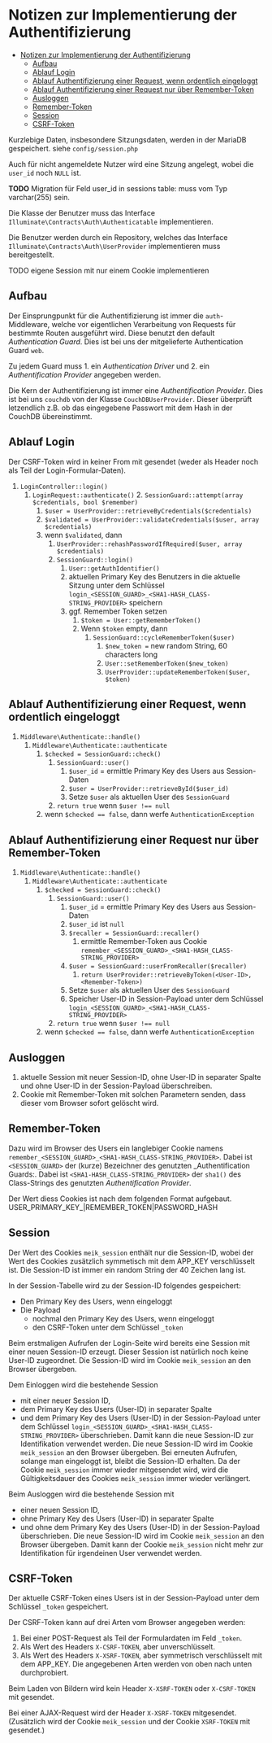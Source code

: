 # Notizen zur Implementierung der Authentifizierung

- [Notizen zur Implementierung der Authentifizierung](#notizen-zur-implementierung-der-authentifizierung)
  - [Aufbau](#aufbau)
  - [Ablauf Login](#ablauf-login)
  - [Ablauf Authentifizierung einer Request, wenn ordentlich eingeloggt](#ablauf-authentifizierung-einer-request-wenn-ordentlich-eingeloggt)
  - [Ablauf Authentifizierung einer Request nur über Remember-Token](#ablauf-authentifizierung-einer-request-nur-über-remember-token)
  - [Ausloggen](#ausloggen)
  - [Remember-Token](#remember-token)
  - [Session](#session)
  - [CSRF-Token](#csrf-token)

Kurzlebige Daten, insbesondere Sitzungsdaten, werden in der MariaDB gespeichert.
siehe `config/session.php`

Auch für nicht angemeldete Nutzer wird eine Sitzung angelegt, wobei die `user_id` noch `NULL` ist.

**TODO** Migration für Feld user_id in sessions table: muss vom Typ varchar(255) sein.

Die Klasse der Benutzer muss das Interface `Illuminate\Contracts\Auth\Authenticatable` implementieren.

Die Benutzer werden durch ein Repository, welches das Interface `Illuminate\Contracts\Auth\UserProvider` implementieren muss bereitgestellt.

TODO eigene Session mit nur einem Cookie implementieren


## Aufbau
Der Einsprungpunkt für die Authentifizierung ist immer die `auth`-Middleware,
welche vor eigentlichen Verarbeitung von Requests für bestimmte Routen ausgeführt wird.
Diese benutzt den default _Authentication Guard_. Dies ist bei uns der mitgelieferte Authentication Guard `web`.

Zu jedem Guard muss 1. ein _Authentication Driver_ und 2. ein _Authentification Provider_ angegeben werden.

Die Kern der Authentifizierung ist immer eine _Authentification Provider_.
Dies ist bei uns `couchdb` von der Klasse `CouchDBUserProvider`.
Dieser überprüft letzendlich z.B. ob das eingegebene Passwort mit dem Hash in der CouchDB übereinstimmt.


## Ablauf Login
Der CSRF-Token wird in keiner From mit gesendet (weder als Header noch als Teil der Login-Formular-Daten).

1. `LoginController::login()`
   1. `LoginRequest::authenticate()`
      2. `SessionGuard::attempt(array $credentials, bool $remember)`
         1. `$user = UserProvider::retrieveByCredentials($credentials)`
         2. `$validated = UserProvider::validateCredentials($user, array $credentials)`
         3. wenn `$validated`, dann
            1. `UserProvider::rehashPasswordIfRequired($user, array $credentials)`
            2. `SessionGuard::login()`
               1. `User::getAuthIdentifier()`
               2. aktuellen Primary Key des Benutzers in die aktuelle Sitzung unter dem Schlüssel `login_<SESSION_GUARD>_<SHA1-HASH_CLASS-STRING_PROVIDER>` speichern
               3. ggf. Remember Token setzen
                  1. `$token = User::getRememberToken()`
                  2. Wenn `$token` empty, dann
                     1. `SessionGuard::cycleRememberToken($user)`
                        1. `$new_token =` new random String, 60 characters long
                        2. `User::setRememberToken($new_token)`
                        3. `UserProvider::updateRememberToken($user, $token)`


## Ablauf Authentifizierung einer Request, wenn ordentlich eingeloggt
1. `Middleware\Authenticate::handle()`
   1. `Middleware\Authenticate::authenticate`
      1. `$checked = SessionGuard::check()`
         1. `SessionGuard::user()`
            1. `$user_id` = ermittle Primary Key des Users aus Session-Daten
            2. `$user = UserProvider::retrieveById($user_id)`
            3. Setze `$user` als aktuellen User des `SessionGuard`
         2. `return true` wenn `$user !== null`
      2. wenn `$checked == false`, dann werfe `AuthenticationException`


## Ablauf Authentifizierung einer Request nur über Remember-Token
1. `Middleware\Authenticate::handle()`
   1. `Middleware\Authenticate::authenticate`
      1. `$checked = SessionGuard::check()`
         1. `SessionGuard::user()`
            1. `$user_id` = ermittle Primary Key des Users aus Session-Daten
            2. `$user_id` ist `null`
            3. `$recaller = SessionGuard::recaller()`
               1. ermittle Remember-Token aus Cookie `remember_<SESSION_GUARD>_<SHA1-HASH_CLASS-STRING_PROVIDER>`
            4. `$user = SessionGuard::userFromRecaller($recaller)`
               1. `return UserProvider::retrieveByToken(<User-ID>, <Remember-Token>)`
            5. Setze `$user` als aktuellen User des `SessionGuard`
            6. Speicher User-ID in Session-Payload unter dem Schlüssel `login_<SESSION_GUARD>_<SHA1-HASH_CLASS-STRING_PROVIDER>`
         2. `return true` wenn `$user !== null`
      2. wenn `$checked == false`, dann werfe `AuthenticationException`


## Ausloggen
1. aktuelle Session mit neuer Session-ID, ohne User-ID in separater Spalte und ohne User-ID in der Session-Payload überschreiben.
2. Cookie mit Remember-Token mit solchen Parametern senden, dass dieser vom Browser sofort gelöscht wird.


## Remember-Token
Dazu wird im Browser des Users ein langlebiger Cookie namens `remember_<SESSION_GUARD>_<SHA1-HASH_CLASS-STRING_PROVIDER>`.
Dabei ist `<SESSION_GUARD>` der (kurze) Bezeichner des genutzten _Authentification Guards:.
Dabei ist `<SHA1-HASH_CLASS-STRING_PROVIDER>` der `sha1()` des Class-Strings des genutzten _Authentification Provider_.

Der Wert diess Cookies ist nach dem folgenden Format aufgebaut.
USER_PRIMARY_KEY_|REMEMBER_TOKEN|PASSWORD_HASH


## Session
Der Wert des Cookies `meik_session` enthält nur die Session-ID,
wobei der Wert des Cookies zusätzlich symmetisch mit dem APP_KEY verschlüsselt ist.
Die Session-ID ist immer ein random String der 40 Zeichen lang ist.

In der Session-Tabelle wird zu der Session-ID folgendes gespeichert:
- Den Primary Key des Users, wenn eingeloggt
- Die Payload
  - nochmal den Primary Key des Users, wenn eingeloggt
  - den CSRF-Token unter dem Schlüssel `_token`

Beim erstmaligen Aufrufen der Login-Seite wird bereits eine Session mit einer neuen Session-ID erzeugt.
Dieser Session ist natürlich noch keine User-ID zugeordnet.
Die Session-ID wird im Cookie `meik_session` an den Browser übergeben.

Dem Einloggen wird die bestehende Session
- mit einer neuer Session ID,
- dem Primary Key des Users (User-ID) in separater Spalte
- und dem Primary Key des Users (User-ID) in der Session-Payload unter dem Schlüssel `login_<SESSION_GUARD>_<SHA1-HASH_CLASS-STRING_PROVIDER>`
überschrieben.
Damit kann die neue Session-ID zur Identifikation verwendet werden.
Die neue Session-ID wird im Cookie `meik_session` an den Browser übergeben.
Bei erneuten Aufrufen, solange man eingeloggt ist, bleibt die Session-ID erhalten.
Da der Cookie `meik_session` immer wieder mitgesendet wird, wird die Gültigkeitsdauer des Cookies `meik_session` immer wieder verlängert.

Beim Ausloggen wird die bestehende Session mit
- einer neuen Session ID,
- ohne Primary Key des Users (User-ID) in separater Spalte
- und ohne dem Primary Key des Users (User-ID) in der Session-Payload
überschrieben.
Die neue Session-ID wird im Cookie `meik_session` an den Browser übergeben.
Damit kann der Cookie `meik_session` nicht mehr zur Identifikation für irgendeinen User verwendet werden.


## CSRF-Token
Der aktuelle CSRF-Token eines Users ist in der Session-Payload unter dem Schlüssel `_token` gespeichert.

Der CSRF-Token kann auf drei Arten vom Browser angegeben werden:
1. Bei einer POST-Request als Teil der Formulardaten im Feld `_token`.
2. Als Wert des Headers `X-CSRF-TOKEN`, aber unverschlüsselt.
3. Als Wert des Headers `X-XSRF-TOKEN`, aber symmetrisch verschlüsselt mit dem APP_KEY.
Die angegebenen Arten werden von oben nach unten durchprobiert.

Beim Laden von Bildern wird kein Header `X-XSRF-TOKEN` oder `X-CSRF-TOKEN` mit gesendet.

Bei einer AJAX-Request wird der Header `X-XSRF-TOKEN` mitgesendet.
(Zusätzlich wird der Cookie `meik_session` und der Cookie `XSRF-TOKEN` mit gesendet.)
